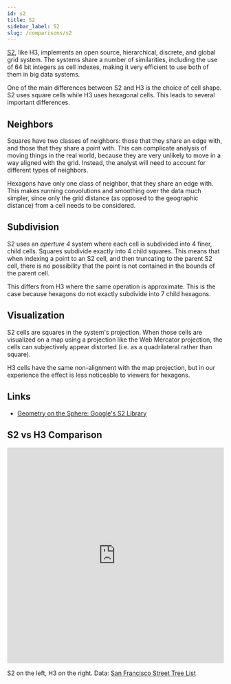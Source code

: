 ```yaml
---
id: s2
title: S2
sidebar_label: S2
slug: /comparisons/s2
---
```


[S2](https://s2geometry.io/), like H3, implements an open source, hierarchical, discrete, and global grid system. The systems share a number of similarities, including the use of 64 bit integers as cell indexes, making it very efficient to use both of them in big data systems.

One of the main differences between S2 and H3 is the choice of cell shape. S2 uses square cells while H3 uses hexagonal cells. This leads to several important differences.

## Neighbors

Squares have two classes of neighbors: those that they share an edge with, and those that they share a point with. This can complicate analysis of moving things in the real world, because they are very unlikely to move in a way aligned with the grid. Instead, the analyst will need to account for different types of neighbors.

Hexagons have only one class of neighbor, that they share an edge with. This makes running convolutions and smoothing over the data much simpler, since only the grid distance (as opposed to the geographic distance) from a cell needs to be considered.

## Subdivision

S2 uses an *aperture 4* system where each cell is subdivided into 4 finer, child cells. Squares subdivide exactly into 4 child squares. This means that when indexing a point to an S2 cell, and then truncating to the parent S2 cell, there is no possibility that the point is not contained in the bounds of the parent cell.

This differs from H3 where the same operation is approximate. This is the case because hexagons do not exactly subdivide into 7 child hexagons.

## Visualization

S2 cells are squares in the system's projection. When those cells are visualized on a map using a projection like the Web Mercator projection, the cells can subjectively appear distorted (i.e. as a quadrilateral rather than square).

H3 cells have the same non-alignment with the map projection, but in our experience the effect is less noticeable to viewers for hexagons.

## Links

* [Geometry on the Sphere: Google's S2 Library](https://docs.google.com/presentation/d/1Hl4KapfAENAOf4gv-pSngKwvS_jwNVHRPZTTDzXXn6Q/edit)

## S2 vs H3 Comparison

<iframe width="100%" height="500px" src="https://studio.unfolded.ai/public/851dc25a-c8c8-4f20-96b8-ea47b3e3e9a7/embed" frameborder="0" allowfullscreen></iframe>

S2 on the left, H3 on the right. Data: [San Francisco Street Tree List](https://data.sfgov.org/City-Infrastructure/Street-Tree-List/tkzw-k3nq)
